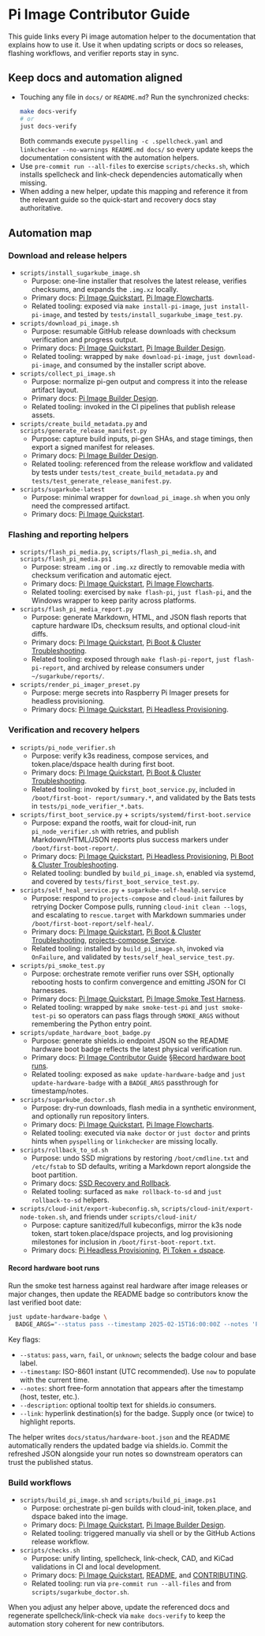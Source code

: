 # Pi Image Contributor Guide

This guide links every Pi image automation helper to the documentation that explains how to use it.
Use it when updating scripts or docs so releases, flashing workflows, and verifier reports stay in
sync.

## Keep docs and automation aligned

- Touching any file in `docs/` or `README.md`? Run the synchronized checks:
  ```bash
  make docs-verify
  # or
  just docs-verify
  ```
  Both commands execute `pyspelling -c .spellcheck.yaml` and
  `linkchecker --no-warnings README.md docs/` so every update keeps the documentation consistent
  with the automation helpers.
- Use `pre-commit run --all-files` to exercise `scripts/checks.sh`, which installs spellcheck and
  link-check dependencies automatically when missing.
- When adding a new helper, update this mapping and reference it from the relevant guide so the
  quick-start and recovery docs stay authoritative.

## Automation map

### Download and release helpers

- `scripts/install_sugarkube_image.sh`
  - Purpose: one-line installer that resolves the latest release, verifies checksums, and expands
    the `.img.xz` locally.
  - Primary docs: [Pi Image Quickstart](./pi_image_quickstart.md),
    [Pi Image Flowcharts](./pi_image_flowcharts.md).
  - Related tooling: exposed via `make install-pi-image`, `just install-pi-image`, and tested by
    `tests/install_sugarkube_image_test.py`.
- `scripts/download_pi_image.sh`
  - Purpose: resumable GitHub release downloads with checksum verification and progress output.
  - Primary docs: [Pi Image Quickstart](./pi_image_quickstart.md),
    [Pi Image Builder Design](./pi_image_builder_design.md).
  - Related tooling: wrapped by `make download-pi-image`, `just download-pi-image`, and consumed by
    the installer script above.
- `scripts/collect_pi_image.sh`
  - Purpose: normalize pi-gen output and compress it into the release artifact layout.
  - Primary docs: [Pi Image Builder Design](./pi_image_builder_design.md).
  - Related tooling: invoked in the CI pipelines that publish release assets.
- `scripts/create_build_metadata.py` and `scripts/generate_release_manifest.py`
  - Purpose: capture build inputs, pi-gen SHAs, and stage timings, then export a signed manifest for
    releases.
  - Primary docs: [Pi Image Builder Design](./pi_image_builder_design.md).
  - Related tooling: referenced from the release workflow and validated by tests under
    `tests/test_create_build_metadata.py` and `tests/test_generate_release_manifest.py`.
- `scripts/sugarkube-latest`
  - Purpose: minimal wrapper for `download_pi_image.sh` when you only need the compressed artifact.
  - Primary docs: [Pi Image Quickstart](./pi_image_quickstart.md).

### Flashing and reporting helpers

- `scripts/flash_pi_media.py`, `scripts/flash_pi_media.sh`, and `scripts/flash_pi_media.ps1`
  - Purpose: stream `.img` or `.img.xz` directly to removable media with checksum verification and
    automatic eject.
  - Primary docs: [Pi Image Quickstart](./pi_image_quickstart.md),
    [Pi Image Flowcharts](./pi_image_flowcharts.md).
  - Related tooling: exercised by `make flash-pi`, `just flash-pi`, and the Windows wrapper to keep
    parity across platforms.
- `scripts/flash_pi_media_report.py`
  - Purpose: generate Markdown, HTML, and JSON flash reports that capture hardware IDs, checksum
    results, and optional cloud-init diffs.
  - Primary docs: [Pi Image Quickstart](./pi_image_quickstart.md),
    [Pi Boot & Cluster Troubleshooting](./pi_boot_troubleshooting.md).
  - Related tooling: exposed through `make flash-pi-report`, `just flash-pi-report`, and archived by
    release consumers under `~/sugarkube/reports/`.
- `scripts/render_pi_imager_preset.py`
  - Purpose: merge secrets into Raspberry Pi Imager presets for headless provisioning.
  - Primary docs: [Pi Image Quickstart](./pi_image_quickstart.md),
    [Pi Headless Provisioning](./pi_headless_provisioning.md).

### Verification and recovery helpers

- `scripts/pi_node_verifier.sh`
  - Purpose: verify k3s readiness, compose services, and token.place/dspace health during first
    boot.
  - Primary docs: [Pi Image Quickstart](./pi_image_quickstart.md),
    [Pi Boot & Cluster Troubleshooting](./pi_boot_troubleshooting.md).
  - Related tooling: invoked by `first_boot_service.py`, included in `/boot/first-boot-
    report/summary.*`, and validated by the Bats tests in `tests/pi_node_verifier_*.bats`.
- `scripts/first_boot_service.py` + `scripts/systemd/first-boot.service`
  - Purpose: expand the rootfs, wait for cloud-init, run `pi_node_verifier.sh` with retries, and
    publish Markdown/HTML/JSON reports plus success markers under `/boot/first-boot-report/`.
  - Primary docs: [Pi Image Quickstart](./pi_image_quickstart.md),
    [Pi Headless Provisioning](./pi_headless_provisioning.md),
    [Pi Boot & Cluster Troubleshooting](./pi_boot_troubleshooting.md).
  - Related tooling: bundled by `build_pi_image.sh`, enabled via systemd, and covered by
    `tests/first_boot_service_test.py`.
- `scripts/self_heal_service.py` + `sugarkube-self-heal@.service`
  - Purpose: respond to `projects-compose` and `cloud-init` failures by retrying Docker Compose pulls,
    running `cloud-init clean --logs`, and escalating to `rescue.target` with Markdown summaries under
    `/boot/first-boot-report/self-heal/`.
  - Primary docs: [Pi Image Quickstart](./pi_image_quickstart.md),
    [Pi Boot & Cluster Troubleshooting](./pi_boot_troubleshooting.md),
    [projects-compose Service](./projects-compose.md).
  - Related tooling: installed by `build_pi_image.sh`, invoked via `OnFailure`, and validated by
    `tests/self_heal_service_test.py`.
- `scripts/pi_smoke_test.py`
  - Purpose: orchestrate remote verifier runs over SSH, optionally rebooting hosts to confirm
    convergence and emitting JSON for CI harnesses.
  - Primary docs: [Pi Image Quickstart](./pi_image_quickstart.md),
    [Pi Image Smoke Test Harness](./pi_smoke_test.md).
  - Related tooling: wrapped by `make smoke-test-pi` and `just smoke-test-pi` so operators can pass
    flags through `SMOKE_ARGS` without remembering the Python entry point.
- `scripts/update_hardware_boot_badge.py`
  - Purpose: generate shields.io endpoint JSON so the README hardware boot badge reflects the
    latest physical verification run.
  - Primary docs: [Pi Image Contributor Guide](./pi_image_contributor_guide.md) §[Record hardware
    boot runs](#record-hardware-boot-runs).
  - Related tooling: exposed as `make update-hardware-badge` and `just update-hardware-badge` with a
    `BADGE_ARGS` passthrough for timestamp/notes.
- `scripts/sugarkube_doctor.sh`
  - Purpose: dry-run downloads, flash media in a synthetic environment, and optionally run
    repository linters.
  - Primary docs: [Pi Image Quickstart](./pi_image_quickstart.md),
    [Pi Image Flowcharts](./pi_image_flowcharts.md).
  - Related tooling: executed via `make doctor` or `just doctor` and prints hints when `pyspelling`
    or `linkchecker` are missing locally.
- `scripts/rollback_to_sd.sh`
  - Purpose: undo SSD migrations by restoring `/boot/cmdline.txt` and `/etc/fstab` to SD defaults,
    writing a Markdown report alongside the boot partition.
  - Primary docs: [SSD Recovery and Rollback](./ssd_recovery.md).
  - Related tooling: surfaced as `make rollback-to-sd` and `just rollback-to-sd` helpers.
- `scripts/cloud-init/export-kubeconfig.sh`, `scripts/cloud-init/export-node-token.sh`, and friends under `scripts/cloud-init/`
  - Purpose: capture sanitized/full kubeconfigs, mirror the k3s node token, start token.place/dspace projects, and log provisioning milestones
    for inclusion in `/boot/first-boot-report.txt`.
  - Primary docs: [Pi Headless Provisioning](./pi_headless_provisioning.md),
    [Pi Token + dspace](./pi_token_dspace.md).

#### Record hardware boot runs

Run the smoke test harness against real hardware after image releases or major changes, then update
the README badge so contributors know the last verified boot date:

```sh
just update-hardware-badge \
  BADGE_ARGS="--status pass --timestamp 2025-02-15T16:00:00Z --notes 'Pi 4B cluster'"
```

Key flags:

- `--status`: `pass`, `warn`, `fail`, or `unknown`; selects the badge colour and base label.
- `--timestamp`: ISO-8601 instant (UTC recommended). Use `now` to populate with the current time.
- `--notes`: short free-form annotation that appears after the timestamp (host, tester, etc.).
- `--description`: optional tooltip text for shields.io consumers.
- `--link`: hyperlink destination(s) for the badge. Supply once (or twice) to highlight reports.

The helper writes `docs/status/hardware-boot.json` and the README automatically renders the updated
badge via shields.io. Commit the refreshed JSON alongside your run notes so downstream operators can
trust the published status.

### Build workflows

- `scripts/build_pi_image.sh` and `scripts/build_pi_image.ps1`
  - Purpose: orchestrate pi-gen builds with cloud-init, token.place, and dspace baked into the
    image.
  - Primary docs: [Pi Image Quickstart](./pi_image_quickstart.md),
    [Pi Image Builder Design](./pi_image_builder_design.md).
  - Related tooling: triggered manually via shell or by the GitHub Actions release workflow.
- `scripts/checks.sh`
  - Purpose: unify linting, spellcheck, link-check, CAD, and KiCad validations in CI and local
    development.
  - Primary docs: [Pi Image Quickstart](./pi_image_quickstart.md),
    [README](../README.md), and [CONTRIBUTING](../CONTRIBUTING.md).
  - Related tooling: run via `pre-commit run --all-files` and from `scripts/sugarkube_doctor.sh`.

When you adjust any helper above, update the referenced docs and regenerate spellcheck/link-check via
`make docs-verify` to keep the automation story coherent for new contributors.

